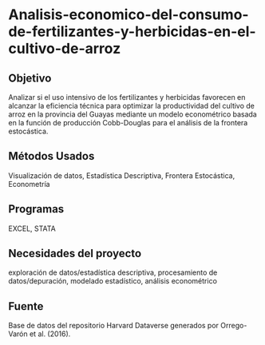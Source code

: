 # Analisis-economico-del-consumo-de-fertilizantes-y-herbicidas-en-el-cultivo-de-arroz

## Objetivo
Analizar si el uso intensivo de los fertilizantes y herbicidas favorecen en alcanzar la eficiencia técnica para optimizar la productividad del cultivo de arroz en la provincia del Guayas mediante un modelo econométrico basada en la función de producción Cobb-Douglas para el análisis de la frontera estocástica.

## Métodos Usados
Visualización de datos,
Estadística Descriptiva,
Frontera Estocástica,
Econometría

## Programas
EXCEL,
STATA

## Necesidades del proyecto
exploración de datos/estadística descriptiva,
procesamiento de datos/depuración,
modelado estadístico,
análisis econométrico

## Fuente
Base de datos del repositorio Harvard Dataverse generados por Orrego-Varón et al. (2016).
